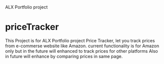 ALX Portfolio project

# priceTracker

This Project is for ALX Portfolio project
Price Tracker, let you track prices from e-commerse website like Amazon.
current functionality is for Amazon only but in the future will enhanced to track prices for other platforms
Also in future will enhance by comparing prices in same page.
